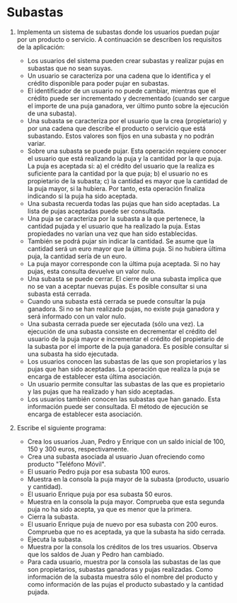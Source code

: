 # Subastas

1. Implementa un sistema de subastas donde los usuarios puedan pujar por un producto o servicio. A continuación se describen los requisitos de la aplicación:
   - Los usuarios del sistema pueden crear subastas y realizar pujas en subastas que no sean suyas.
   - Un usuario se caracteriza por una cadena que lo identifica y el crédito disponible para poder pujar en subastas.
   - El identificador de un usuario no puede cambiar, mientras que el crédito puede ser incrementado y decrementado (cuando ser cargue el importe de una puja ganadora, ver último punto sobre la ejecución de una subasta).
   - Una subasta se caracteriza por el usuario que la crea (propietario) y por una cadena que describe el producto o servicio que está subastando. Estos valores son fijos en una subasta y no podrán variar.
   - Sobre una subasta se puede pujar. Esta operación requiere conocer el usuario que está realizando la puja y la cantidad por la que puja. La puja es aceptada si: a) el crédito del usuario que la realiza es suficiente para la cantidad por la que puja; b) el usuario no es propietario de la subasta; c) la cantidad es mayor que la cantidad de la puja mayor, si la hubiera. Por tanto, esta operación finaliza indicando si la puja ha sido aceptada.
   - Una subasta recuerda todas las pujas que han sido aceptadas. La lista de pujas aceptadas puede ser consultada.
   - Una puja se caracteriza por la subasta a la que pertenece, la cantidad pujada y el usuario que ha realizado la puja. Estas propiedades no varían una vez que han sido establecidas.
   - También se podrá pujar sin indicar la cantidad. Se asume que la cantidad será un euro mayor que la última puja. Si no hubiera última puja, la cantidad sería de un euro.
   - La puja mayor corresponde con la última puja aceptada. Si no hay pujas, esta consulta devuelve un valor nulo.
   - Una subasta se puede cerrar. El cierre de una subasta implica que no se van a aceptar nuevas pujas. Es posible consultar si una subasta está cerrada.
   - Cuando una subasta está cerrada se puede consultar la puja ganadora. Si no se han realizado pujas, no existe puja ganadora y será informado con un valor nulo.
   - Una subasta cerrada puede ser ejecutada (sólo una vez). La ejecución de una subasta consiste en decrementar el crédito del usuario de la puja mayor e incrementar el crédito del propietario de la subasta por el importe de la puja ganadora. Es posible consultar si una subasta ha sido ejecutada.
   - Los usuarios conocen las subastas de las que son propietarios y las pujas que han sido aceptadas. La operación que realiza la puja se encarga de establecer esta última asociación.
   - Un usuario permite consultar las subastas de las que es propietario y las pujas que ha realizado y han sido aceptadas.
   - Los usuarios también conocen las subastas que han ganado. Esta información puede ser consultada. El método de ejecución se encarga de establecer esta asociación.
   
2. Escribe el siguiente programa:
   - Crea los usuarios Juan, Pedro y Enrique con un saldo inicial de 100, 150 y 300 euros, respectivamente.
   - Crea una subasta asociada al usuario Juan ofreciendo como producto "Teléfono Móvil".
   - El usuario Pedro puja por esa subasta 100 euros.
   - Muestra en la consola la puja mayor de la subasta (producto, usuario y cantidad).
   - El usuario Enrique puja por esa subasta 50 euros.
   - Muestra en la consola la puja mayor. Comprueba que esta segunda puja no ha sido acepta, ya que es menor que la primera.
   - Cierra la subasta.
   - El usuario Enrique puja de nuevo por esa subasta con 200 euros. Comprueba que no es aceptada, ya que la subasta ha sido cerrada.
   - Ejecuta la subasta.
   - Muestra por la consola los créditos de los tres usuarios. Observa que los saldos de Juan y Pedro han cambiado.
   - Para cada usuario, muestra por la consola las subastas de las que son propietarios, subastas ganadoras y pujas realizadas. Como información de la subasta muestra sólo el nombre del producto y como información de las pujas el producto subastado y la cantidad pujada.